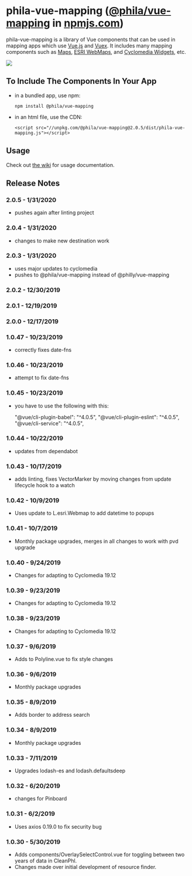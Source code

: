 # phila-vue-mapping ([@phila/vue-mapping](https://www.npmjs.com/package/@phila/vue-mapping) in [npmjs.com](https://npmjs.com))

phila-vue-mapping is a library of Vue components that can be used in mapping apps which use [Vue.js](https://vuejs.org/v2/guide/) and [Vuex](https://vuex.vuejs.org/).  It includes many mapping components such as [Maps](https://github.com/CityOfPhiladelphia/phila-vue-mapping/wiki/Map), [ESRI WebMaps](https://github.com/CityOfPhiladelphia/phila-vue-mapping/wiki/EsriWebMap), and [Cyclomedia Widgets](https://github.com/CityOfPhiladelphia/phila-vue-mapping/wiki/CyclomediaWidget), etc.

![](https://s3.amazonaws.com/mapboard-images/phila-vue-mapping/phila-vue-mapping.JPG)

## To Include The Components In Your App
* in a bundled app, use npm:

    `npm install @phila/vue-mapping`

* in an html file, use the CDN:

    `<script src="//unpkg.com/@phila/vue-mapping@2.0.5/dist/phila-vue-mapping.js"></script>`


## Usage
Check out [the wiki](https://github.com/CityOfPhiladelphia/phila-vue-mapping/wiki) for usage documentation.

## Release Notes

### 2.0.5 - 1/31/2020

* pushes again after linting project

### 2.0.4 - 1/31/2020

* changes to make new destination work

### 2.0.3 - 1/31/2020

* uses major updates to cyclomedia
* pushes to @phila/vue-mapping instead of @philly/vue-mapping

### 2.0.2 - 12/30/2019

### 2.0.1 - 12/19/2019

### 2.0.0 - 12/17/2019

### 1.0.47 - 10/23/2019

* correctly fixes date-fns

### 1.0.46 - 10/23/2019

* attempt to fix date-fns

### 1.0.45 - 10/23/2019

* you have to use the following with this:

    "@vue/cli-plugin-babel": "^4.0.5",
    "@vue/cli-plugin-eslint": "^4.0.5",
    "@vue/cli-service": "^4.0.5",

### 1.0.44 - 10/22/2019

* updates from dependabot

### 1.0.43 - 10/17/2019

* adds linting, fixes VectorMarker by moving changes from update lifecycle hook to a watch

### 1.0.42 - 10/9/2019

* Uses update to L.esri.Webmap to add datetime to popups

### 1.0.41 - 10/7/2019

* Monthly package upgrades, merges in all changes to work with pvd upgrade

### 1.0.40 - 9/24/2019

* Changes for adapting to Cyclomedia 19.12

### 1.0.39 - 9/23/2019

* Changes for adapting to Cyclomedia 19.12

### 1.0.38 - 9/23/2019

* Changes for adapting to Cyclomedia 19.12

### 1.0.37 - 9/6/2019

* Adds to Polyline.vue to fix style changes

### 1.0.36 - 9/6/2019

* Monthly package upgrades

### 1.0.35 - 8/9/2019

* Adds border to address search

### 1.0.34 - 8/9/2019

* Monthly package upgrades

### 1.0.33 - 7/11/2019

* Upgrades lodash-es and lodash.defaultsdeep

### 1.0.32 - 6/20/2019

* changes for Pinboard

### 1.0.31 - 6/2/2019

* Uses axios 0.19.0 to fix security bug

### 1.0.30 - 5/30/2019

* Adds components/OverlaySelectControl.vue for toggling between two years of data in CleanPhl.
* Changes made over initial development of resource finder.
